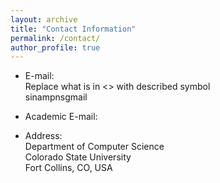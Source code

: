 ```yaml
---
layout: archive
title: "Contact Information"
permalink: /contact/
author_profile: true
---
```


* E-mail:<br>Replace what is in <> with described symbol<br>sina<dot>mp<dot>ns<at sign>gmail
* Academic E-mail:<br>


* Address:
  <br> Department of Computer Science
  <br> Colorado State University
  <br> Fort Collins, CO, USA
